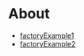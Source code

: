 
# About

* [factoryExample1](factoryMethod/factoryExample.md)
* [factoryExample2](factoryMethod2/factoryExample2.md)
